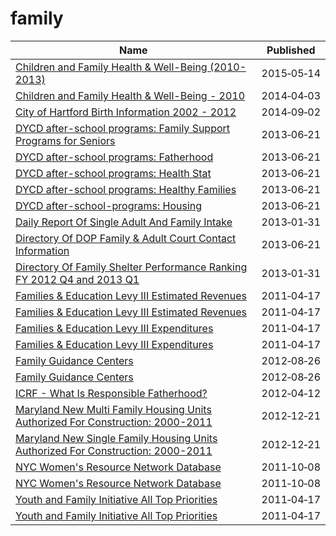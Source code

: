 # family

Name | Published
---- | ---------
[Children and Family Health & Well-Being (2010-2013)](../datasets/ku4b-9db9.md) | 2015&#x2011;05&#x2011;14
[Children and Family Health & Well-Being - 2010](../datasets/34ex-2mjc.md) | 2014&#x2011;04&#x2011;03
[City of Hartford Birth Information 2002 - 2012](../datasets/cbzv-qf8c.md) | 2014&#x2011;09&#x2011;02
[DYCD after-school programs: Family Support Programs for Seniors](../datasets/dhs7-q59e.md) | 2013&#x2011;06&#x2011;21
[DYCD after-school programs: Fatherhood](../datasets/esw6-z4id.md) | 2013&#x2011;06&#x2011;21
[DYCD after-school programs: Health Stat](../datasets/9f5k-vxxv.md) | 2013&#x2011;06&#x2011;21
[DYCD after-school programs: Healthy Families](../datasets/yqkf-i7a4.md) | 2013&#x2011;06&#x2011;21
[DYCD after-school-programs: Housing](../datasets/fqcv-e9sg.md) | 2013&#x2011;06&#x2011;21
[Daily Report Of Single Adult And Family Intake](../datasets/sci4-yqgk.md) | 2013&#x2011;01&#x2011;31
[Directory Of DOP Family & Adult Court Contact Information](../datasets/f46j-m4iq.md) | 2013&#x2011;06&#x2011;21
[Directory Of Family Shelter Performance Ranking FY 2012 Q4 and 2013 Q1](../datasets/y7z5-rhh5.md) | 2013&#x2011;01&#x2011;31
[Families & Education Levy III Estimated Revenues](../datasets/vu6n-t5x5.md) | 2011&#x2011;04&#x2011;17
[Families & Education Levy III Estimated Revenues](../datasets/vu6n-t5x5.md) | 2011&#x2011;04&#x2011;17
[Families & Education Levy III Expenditures](../datasets/9xpv-dsbc.md) | 2011&#x2011;04&#x2011;17
[Families & Education Levy III Expenditures](../datasets/9xpv-dsbc.md) | 2011&#x2011;04&#x2011;17
[Family Guidance Centers](../datasets/uv73-kg72.md) | 2012&#x2011;08&#x2011;26
[Family Guidance Centers](../datasets/uv73-kg72.md) | 2012&#x2011;08&#x2011;26
[ICRF - What Is Responsible Fatherhood?](../datasets/v43g-3t3d.md) | 2012&#x2011;04&#x2011;12
[Maryland New Multi Family Housing Units Authorized For Construction: 2000-2011](../datasets/pz3y-chyn.md) | 2012&#x2011;12&#x2011;21
[Maryland New Single Family Housing Units Authorized For Construction: 2000-2011](../datasets/4br4-qbf4.md) | 2012&#x2011;12&#x2011;21
[NYC Women's Resource Network Database](../datasets/pqg4-dm6b.md) | 2011&#x2011;10&#x2011;08
[NYC Women's Resource Network Database](../datasets/pqg4-dm6b.md) | 2011&#x2011;10&#x2011;08
[Youth and Family Initiative All Top Priorities](../datasets/s3q4-fh73.md) | 2011&#x2011;04&#x2011;17
[Youth and Family Initiative All Top Priorities](../datasets/s3q4-fh73.md) | 2011&#x2011;04&#x2011;17

